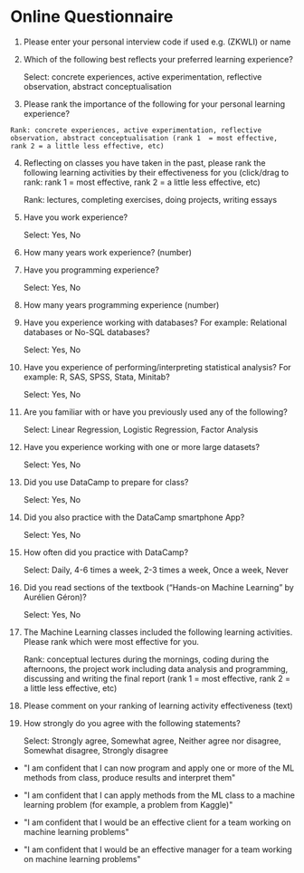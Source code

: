 # Online Questionnaire

1. Please enter your personal interview code if used e.g. (ZKWLI) or name
2. Which of the following best reflects your preferred learning experience?

    Select: concrete experiences, active experimentation, reflective observation, abstract conceptualisation  
  
  3. Please rank the importance of the following for your personal learning experience? 

    Rank: concrete experiences, active experimentation, reflective observation, abstract conceptualisation (rank 1  = most effective, rank 2 = a little less effective, etc)

4. Reflecting on classes you have taken in the past, please rank the following learning activities by their effectiveness for you (click/drag to rank: rank 1 = most effective, rank 2 = a little less effective, etc)

    Rank: lectures, completing exercises, doing projects, writing essays

5. Have you work experience?

    Select: Yes, No 

6. How many years work experience? (number)

7. Have you programming experience?

    Select: Yes, No 

8. How many years programming experience (number)

9. Have you experience working with databases? For example: Relational databases or No-SQL databases?

    Select: Yes, No

10. Have you experience of performing/interpreting statistical analysis? For example: R, SAS, SPSS, Stata, Minitab?
  
    Select: Yes, No 

11. Are you familiar with or have you previously used any of the following?

    Select: Linear Regression, Logistic Regression, Factor Analysis

12. Have you experience working with one or more large datasets?

    Select: Yes, No 

13. Did you use DataCamp to prepare for class? 

    Select: Yes, No 

14. Did you also practice with the DataCamp smartphone App? 

    Select: Yes, No 

15. How often did you practice with DataCamp?

    Select: Daily, 4-6 times a week, 2-3 times a week, Once a week, Never

16. Did you read sections of the textbook (“Hands-on Machine Learning” by Aurélien Géron)? 

    Select: Yes, No 

17. The Machine Learning classes included the following learning activities. Please rank which were most effective for you.

    Rank: conceptual lectures during the mornings, coding during the afternoons, the project work including data analysis and programming, discussing and writing the final report (rank 1 = most effective, rank 2 = a little less effective, etc)

18. Please comment on your ranking of learning activity effectiveness (text)

19. How strongly do you agree with the following statements?

    Select: Strongly agree, Somewhat agree, Neither agree nor disagree, Somewhat disagree, Strongly disagree

  - "I am confident that I can now program and apply one or more of the ML methods from class, produce results and interpret them"

  - "I am confident that I can apply methods from the ML class to a machine learning problem (for example, a problem from Kaggle)" 
  
  - "I am confident that I would be an effective client for a team working on machine learning problems"

  -  "I am confident that I would be an effective manager for a team working on machine learning problems"
